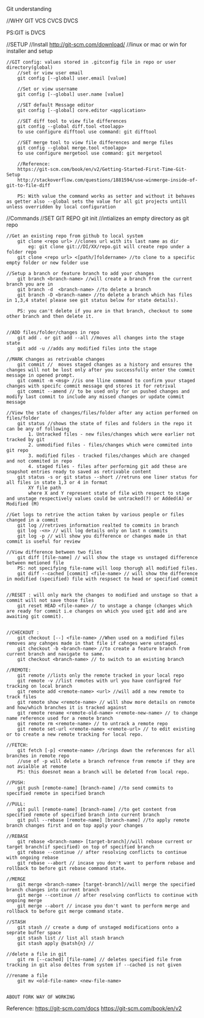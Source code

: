 Git understanding

//WHY GIT
  VCS
  CVCS
  DVCS

PS:GIT is DVCS


//SETUP
 	//Install 
  	http://git-scm.com/download/<os> //linux  or mac or win for installer and setup


  	//GIT config: values stored in .gitconfig file in repo or user directory(global)
		//set or view user email
		git config [--global] user.email [value]

		//Set or view username
		git config [--global] user.name [value]

		//SET default Message editor
		git config [--global] core.editor <application>

		//SET diff tool to view file differences
		git config --global diff.tool <toolapp>
		to use configure difftool use command: git difftool

		//SET merge tool to view file differences and merge files
		git config --global merge.tool <toolapp>
		to use configure mergetool use command: git mergetool

		//Reference: 
		https://git-scm.com/book/en/v2/Getting-Started-First-Time-Git-Setup
		http://stackoverflow.com/questions/1881594/use-winmerge-inside-of-git-to-file-diff

		PS: With value the command works as setter and without it behaves as getter also --global sets the value for all git projects untill unless overridden by local configuration


 //Commands
 	//SET GIT REPO
 		git init //intializes an empty directory as git repo

 	//Get an existing repo from github to local system
		git clone <repo url> //clones url with its last name as dir
			eg: git clone git://DI/XX/repo.git will create repo under a folder repo
		git clone <repo url> <[path/]foldername> //to clone to a specific empty folder or new folder use 

	//Setup a branch or feature branch to add your changes
		git branch <branch-name> //will create a branch from the current branch you are in
		git branch -d  <branch-name> //to delete a branch 
		git branch -D <branch-name> //to delete a branch which has files in 1,3,4 state( please see git status below for state details). 

		PS: you can't delete if you are in that branch, checkout to some other branch and then delete it.


 	//ADD files/folder/changes in repo
 		git add . or git add --all //moves all changes into the stage state
 		git add -u //adds any modified files into the stage 

 	//MARK changes as retrivable changes
 		git commit //  moves staged changes as a history and ensures the changes will not be lost only after you successfully enter the commit message in opened prompt.
 		git commit -m <msg> //is one lline command to confirm your staged changes with specifc commit message qnd stores it for retrival 
 		git commit --amend // to be used only for un pushed changes and modify last commit to include any missed changes or update commit message

 	//View the state of changes/files/folder after any action performed on files/folder
	 	git status //shows the state of files and folders in the repo it can be any of following
		 	1. Untracked files - new files/changes which were earlier not tracked by git
		 	2. unmodified files - files/changes which were commited into git repo
		 	3. modified files - tracked files/changes which are changed and not commited in repo
		 	4. staged files - files after performing git add these are snapshot entries ready to saved as retrivable content
		git status -s or git status --short //retruns one liner status for all files in state 1,3 or 4 in format  
			XY file path
			where X and Y represent state of file with respect to stage and unstage respectively values could be untracked(?) or Added(A) or Modified (M)
	
	//Get logs to retrive the action taken by various people or files changed in a commit
		git log //retrives information realted to commits in branch
		git log -<n> // will log details only on last n commits
		git log -p // will show you difference or changes made in that commit is useful for review

	//View difference between two files
		git diff [file-name] // will show the stage vs unstaged difference between metioned file
		PS: not specifying file-name will loop thorugh all modified files.
		git diff --cached [commit] <file-name> // will show the difference in modified (specified) file with respsect to head or specified commit


	//RESET : will only mark the changes to modified and unstage so that a commit will not save those files
		git reset HEAD <file-name> // to unstage a change (changes which are ready for commit i.e changes on which you used git add and are awaiting git commit).


	//CHECKOUT : 
		git checkout [--] <file-name> //When used on a modified files removes any cahnges made in that file if cahnges were unstaged.
		git checkout -b <branch-name> //to create a feature branch from current branch and navigate to same.
		git checkout <branch-name> // to switch to an existing branch

	//REMOTE:
		git remote //lists only the remote tracked in your local repo
		git remote -v //list remotes with url you have configred for tracking on local branch
		git remote add <remote-name> <url> //will add a new remote to track files
		git remote show <remote-name> // will show more details on remote and how/which branches it is tracked against
		git remote rename <remote-old-name> <remote-new-name> // to change name reference used for a remote branch
		git remote rm <remote-name> // to untrack a remote repo 
		git remote set-url <remote-name> <remote-url> // to edit existing or to create a new remote tracking for local repo.

	//FETCH:
		git fetch [-p] <remote-name> //brings down the references for all branches in remote repo
		//use of -p will delete a branch refrence from remote if they are not avialble at remote
		PS: this doesnot mean a branch will be deleted from local repo.

	//PUSH:
		git push [remote-name] [branch-name] //to send commits to specified remote in specified branch 
	
	//PULL:
		git pull [remote-name] [branch-name] //to get content from specified remote of specified branch into current branch
		git pull --rebase [remote-name] [branch-name] //to apply remote branch changes first and on top apply your changes

	//REBASE
		git rebase <branch-name> [target-branch]//will rebase current or target branch(if specified) on top of specified branch
		git rebase --continue // after resolving conflicts to continue with ongoing rebase
		git rebase --abort // incase you don't want to perform rebase and rollback to before git rebase command state.

	//MERGE
		git merge <branch-name> [target-branch]//will merge the specified branch changes into current branch
		git merge --continue // after resolving conflicts to continue with ongoing merge
		git merge --abort // incase you don't want to perform merge and rollback to before git merge command state.

	//STASH
		git stash // create a dump of unstaged modifications onto a seprate buffer space
		git stash list // list all stash branch
		git stash apply @satsh{n} //

	//delete a file in git
		git rm [--cached] [file-name] // deletes specified file from tracking in git also deltes from system if --cached is not given

	//rename a file
		git mv <old-file-name> <new-file-name>


	ABOUT FORK WAY OF WORKING

Reference:
	https://git-scm.com/docs
	https://git-scm.com/book/en/v2
